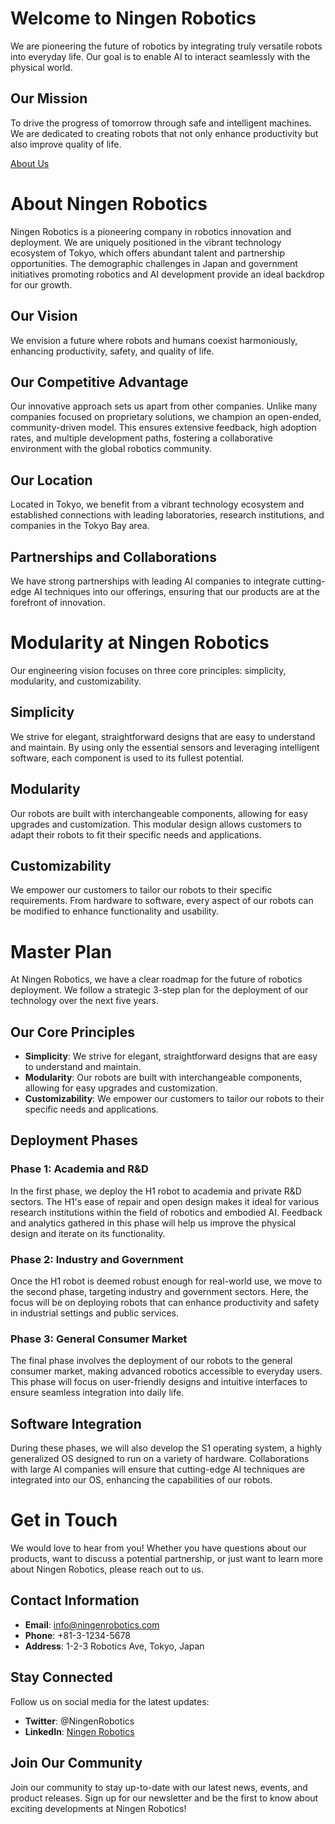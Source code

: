 <!-- section:index:hero1 -->
# Welcome to Ningen Robotics

We are pioneering the future of robotics by integrating truly versatile robots into everyday life. Our goal is to enable AI to interact seamlessly with the physical world.

## Our Mission

To drive the progress of tomorrow through safe and intelligent machines. We are dedicated to creating robots that not only enhance productivity but also improve quality of life.

[About Us](about-us.html)



<!-- section:about-us:hero1 -->
# About Ningen Robotics

Ningen Robotics is a pioneering company in robotics innovation and deployment. We are uniquely positioned in the vibrant technology ecosystem of Tokyo, which offers abundant talent and partnership opportunities. The demographic challenges in Japan and government initiatives promoting robotics and AI development provide an ideal backdrop for our growth.

## Our Vision

We envision a future where robots and humans coexist harmoniously, enhancing productivity, safety, and quality of life.

## Our Competitive Advantage

Our innovative approach sets us apart from other companies. Unlike many companies focused on proprietary solutions, we champion an open-ended, community-driven model. This ensures extensive feedback, high adoption rates, and multiple development paths, fostering a collaborative environment with the global robotics community.

## Our Location

Located in Tokyo, we benefit from a vibrant technology ecosystem and established connections with leading laboratories, research institutions, and companies in the Tokyo Bay area.

## Partnerships and Collaborations

We have strong partnerships with leading AI companies to integrate cutting-edge AI techniques into our offerings, ensuring that our products are at the forefront of innovation.



<!-- section:modularity:hero1 -->
# Modularity at Ningen Robotics

Our engineering vision focuses on three core principles: simplicity, modularity, and customizability.

## Simplicity

We strive for elegant, straightforward designs that are easy to understand and maintain. By using only the essential sensors and leveraging intelligent software, each component is used to its fullest potential.

## Modularity

Our robots are built with interchangeable components, allowing for easy upgrades and customization. This modular design allows customers to adapt their robots to fit their specific needs and applications.

## Customizability

We empower our customers to tailor our robots to their specific requirements. From hardware to software, every aspect of our robots can be modified to enhance functionality and usability.



<!-- section:master-plan:hero1 -->
# Master Plan

At Ningen Robotics, we have a clear roadmap for the future of robotics deployment. We follow a strategic 3-step plan for the deployment of our technology over the next five years.

## Our Core Principles
- **Simplicity**: We strive for elegant, straightforward designs that are easy to understand and maintain.
- **Modularity**: Our robots are built with interchangeable components, allowing for easy upgrades and customization.
- **Customizability**: We empower our customers to tailor our robots to their specific needs and applications.

## Deployment Phases

### Phase 1: Academia and R&D
In the first phase, we deploy the H1 robot to academia and private R&D sectors. The H1's ease of repair and open design makes it ideal for various research institutions within the field of robotics and embodied AI. Feedback and analytics gathered in this phase will help us improve the physical design and iterate on its functionality.

### Phase 2: Industry and Government
Once the H1 robot is deemed robust enough for real-world use, we move to the second phase, targeting industry and government sectors. Here, the focus will be on deploying robots that can enhance productivity and safety in industrial settings and public services.

### Phase 3: General Consumer Market
The final phase involves the deployment of our robots to the general consumer market, making advanced robotics accessible to everyday users. This phase will focus on user-friendly designs and intuitive interfaces to ensure seamless integration into daily life.

## Software Integration

During these phases, we will also develop the S1 operating system, a highly generalized OS designed to run on a variety of hardware. Collaborations with large AI companies will ensure that cutting-edge AI techniques are integrated into our OS, enhancing the capabilities of our robots.



<!-- section:get-in-touch:hero1 -->
# Get in Touch

We would love to hear from you! Whether you have questions about our products, want to discuss a potential partnership, or just want to learn more about Ningen Robotics, please reach out to us.

## Contact Information

- **Email**: info@ningenrobotics.com
- **Phone**: +81-3-1234-5678
- **Address**: 1-2-3 Robotics Ave, Tokyo, Japan

## Stay Connected

Follow us on social media for the latest updates:
- **Twitter**: @NingenRobotics
- **LinkedIn**: [Ningen Robotics](https://www.linkedin.com/company/ningenrobotics)

## Join Our Community

Join our community to stay up-to-date with our latest news, events, and product releases. Sign up for our newsletter and be the first to know about exciting developments at Ningen Robotics!